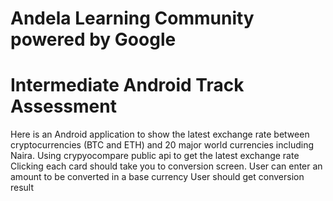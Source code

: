 # Andela Learning Community powered by Google
# Intermediate Android Track Assessment

Here is an Android application to show the latest exchange rate between cryptocurrencies (BTC and ETH) and 20 major world currencies 
including Naira.
Using crypyocompare public api to get the latest exchange rate
Clicking each card should take you to conversion screen.
User can enter an amount to be converted in a base currency
User should get conversion result

